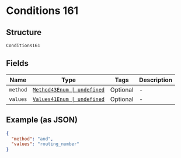 
# Conditions 161

## Structure

`Conditions161`

## Fields

| Name | Type | Tags | Description |
|  --- | --- | --- | --- |
| `method` | [`Method43Enum \| undefined`](../../doc/models/method-43-enum.md) | Optional | - |
| `values` | [`Values41Enum \| undefined`](../../doc/models/values-41-enum.md) | Optional | - |

## Example (as JSON)

```json
{
  "method": "and",
  "values": "routing_number"
}
```


